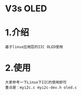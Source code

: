 V3s OLED
======
1.介绍
====
    基于linux应用层的IIC OLED使用
2.使用
====
	大家参考一下Linux下IIC的使用即可
    重点是：myi2c.c myi2c-dev.h oled.c